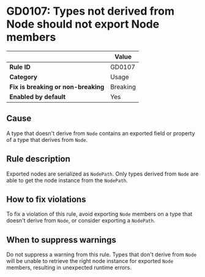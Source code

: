 # GD0107: Types not derived from Node should not export Node members

|                                     | Value    |
|-------------------------------------|----------|
| **Rule ID**                         | GD0107   |
| **Category**                        | Usage    |
| **Fix is breaking or non-breaking** | Breaking |
| **Enabled by default**              | Yes      |

## Cause

A type that doesn\'t derive from `Node` contains an exported field or
property of a type that derives from `Node`.

## Rule description

Exported nodes are serialized as `NodePath`. Only types derived from
`Node` are able to get the node instance from the `NodePath`.

## How to fix violations

To fix a violation of this rule, avoid exporting `Node` members on a
type that doesn\'t derive from `Node`, or consider exporting a
`NodePath`.

## When to suppress warnings

Do not suppress a warning from this rule. Types that don\'t derive from
`Node` will be unable to retrieve the right node instance for exported
`Node` members, resulting in unexpected runtime errors.
